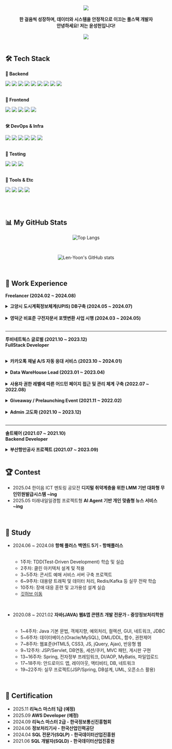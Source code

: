 <div align="center">
  <img src="https://github.com/user-attachments/assets/b73ce838-f9e9-4c2e-bfdb-c38670fb58dd" />
</div>
<br>

<div font_size: 2erm, align="center"> 
    <b>한 걸음씩 성장하며, 데이터와 시스템을 안정적으로 이끄는 풀스택 개발자 <br>
    안녕하세요! 저는 윤성헌입니다! </b> 
</div> 

<br>

<div align="center">
  <a href="https://velog.io/@mabest123/posts">
  <img src="https://img.shields.io/badge/Velog-90ee90?style=for-the-badge&logo=velog&logoColor=black">
  </a>
</div>

<br>

## 🛠 Tech Stack

**🔧 Backend** 

<div>
<img src="https://img.shields.io/badge/Java-007396?style=for-the-badge&logo=openjdk&logoColor=white">
<img src="https://img.shields.io/badge/Python-3776AB?style=for-the-badge&logo=python&logoColor=white">
<img src="https://img.shields.io/badge/C-00599C?style=for-the-badge&logo=c&logoColor=white">
<img src="https://img.shields.io/badge/PHP-777BB4?style=for-the-badge&logo=php&logoColor=white">
<img src="https://img.shields.io/badge/SpringBoot-6DB33F?style=for-the-badge&logo=springboot&logoColor=white">  
<img src="https://img.shields.io/badge/Oracle-F80000?style=for-the-badge&logo=oracle&logoColor=white">
<img src="https://img.shields.io/badge/MySQL-4479A1?style=for-the-badge&logo=mysql&logoColor=white">
<img src="https://img.shields.io/badge/JPA-FF6F00?style=for-the-badge&logo=jpa&logoColor=white">
<img src="https://img.shields.io/badge/MyBatis-6DB33F?style=for-the-badge&logo=mybatis&logoColor=white">
</div>

<br>

**🎨 Frontend**

<div>
<img src="https://img.shields.io/badge/JavaScript-F7DF1E?style=for-the-badge&logo=javascript&logoColor=white">
<img src="https://img.shields.io/badge/React-61DAFB?style=for-the-badge&logo=react&logoColor=white">
<img src="https://img.shields.io/badge/jQuery-0769AD?style=for-the-badge&logo=jquery&logoColor=white">
<img src="https://img.shields.io/badge/HTML5-E34F26?style=for-the-badge&logo=html5&logoColor=white">
<img src="https://img.shields.io/badge/CSS3-1572B6?style=for-the-badge&logo=css3&logoColor=white">
</div>

<br>

**🛠️ DevOps & Infra**

<div>
<img src="https://img.shields.io/badge/Docker-2496ED?style=for-the-badge&logo=docker&logoColor=white">
<img src="https://img.shields.io/badge/GitHub-181717?style=for-the-badge&logo=github&logoColor=white">
<img src="https://img.shields.io/badge/Grafana-F46800?style=for-the-badge&logo=grafana&logoColor=white">
<img src="https://img.shields.io/badge/InfluxDB-22ADF6?style=for-the-badge&logo=influxdb&logoColor=white">
<img src="https://img.shields.io/badge/Apache Kafka-black?style=for-the-badge&logo=apachekafka&logoColor=white"> 
<img src="https://img.shields.io/badge/Redis-DC382D?style=for-the-badge&logo=redis&logoColor=white">
</div>

<br>

**🧪 Testing**

<div>
<img src="https://img.shields.io/badge/JUnit5-FF1439?style=for-the-badge&logo=junit5&logoColor=white">
<img src="https://img.shields.io/badge/Mockito-9ACD32?style=for-the-badge&logo=mockito&logoColor=white">
<img src="https://img.shields.io/badge/K6-7F52FF?style=for-the-badge&logo=k6&logoColor=white">
</div>

<br>

**🍬 Tools & Etc**

<div>
<img src="https://img.shields.io/badge/Git-F05032?style=for-the-badge&logo=git&logoColor=white">
<img src="https://img.shields.io/badge/SVN-809CC9?style=for-the-badge&logo=subversion&logoColor=white">
<img src="https://img.shields.io/badge/FIGMA-black?style=for-the-badge&logo=figma&logoColor=white">
<img src="https://img.shields.io/badge/LINUX-yellow?style=for-the-badge&logo=linux&logoColor=white">
</div>
</div>

<br><br>

## 📊 My GitHub Stats
<div align="center">
  
  ![Top Langs](https://github-readme-stats.vercel.app/api/top-langs/?username=Len-Yoon&layout=compact&theme=cobalt)

  <br>
  
  ![Len-Yoon's GitHub stats](https://github-readme-stats.vercel.app/api?username=Len-Yoon&show_icons=true&theme=cobalt)
  
  
</div>

<br>

## 🏢 Work Experience

<b>Freelancer (2024.02 ~ 2024.08)</b>

<details>
  <summary><b>고양시 도시계획정보체계(UPIS) DB구축 (2024.05 ~ 2024.07)</b></summary>

<br>

<b>Decription</b> <br>
- 기존 데이터베이스를 분석하고 표준화하며, 새로운 데이터 구조로 재구성하는 작업을 수행<br><br>

<b>Tech Stack</b> <br>
- Java8, 전자정부 표준프레임워크, MyBatis, Oracle <br><br>

<b>What was difficult</b> <br>
- 기존 데이터가 여러 형식으로 혼재되어 있어 모든 데이터의 구조를 표준화하고 정합성 검증하는데 힘들었음 <br><br>

<b>What I learned</b> <br>
- 데이터 표준화의 중요성을 실감했고, 체계적인 DB 설계와 관리 역량을 키울 수 있었음
</details>

<br>

<details>
  <summary><b>영덕군 비표준 구전자문서 포맷변환 사업 시행 (2024.03 ~ 2024.05) </b></summary>

<br>
  
  <b>Decription</b> <br>
- 변환된 전자문서의 효율적인 관리와 시스템 간 연계를 위해 API 구축 및 변환 시스템과 기록관리시스템(RMS) 간의 자동화된 데이터 이관, 실시간 상태 모니터링, 변환 요청 및 결과 조회 등 다양한 기능 구현 <br><br>

<b>Tech Stack</b> <br>
- Java8, 전자정부 표준프레임워크, MyBatis, Oracle, HTML5, CSS3  <br><br>

<b>What was difficult</b> <br>
- 비표준 문서 포맷이 다양하고 구조가 복잡해서 변환 과정에서 예상치 못한 오류가 자주 발생했음 <br><br>

<b>What I learned</b> <br>
- 비표준 데이터를 표준화하는 실무 경험을 쌓았고, 시스템 연계와 협업의 중요성을 깊이 느낌

</details>

 <br>


<hr>

<b> 투비네트웍스 글로벌 (2021.10 ~ 2023.12) <br>
FullStack Developer </b> <br>
<br>

<details>
  <summary><b>카카오톡 채널 A/S 자동 응대 서비스 (2023.10 ~ 2024.01) </b></summary>

  <br>

  <b>Decription</b> <br>
- 카카오톡 채널 AI 학습 및 DB 연동으로 A/S 문의 자동화, 제품 A/S·배송 진행 상황 실시간 안내 <br><br>

<b>Tech Stack</b> <br>
- Java17, PHP, HTML/CSS, JavaScript <br><br>

<b>What was difficult</b> <br>
- 다양한 제품군과 복잡한 게임 호환성 정보를 체계적으로 정리하고, PHP를 이용 사용자 친화적으로 UI/UX 설계하는 데 시간과 노력이 많이 들었음 <br><br>

<b>What I learned</b> <br>
- PHP를 활용해 효율적으로 기능을 구현할 수 있었고, 사용자 중심의 UI/UX 설계가 사이트 완성도와 만족도를 높이는 데 결정적임을 다시 한 번 느낌
</details>
 
<br>

<details>
  <summary><b>Data WareHouse Lead (2023.01 ~ 2023.04)</b></summary>

  <br>

<b>Description</b> <br>
- ERP 고도화 위한 DW 구축, 데이터 정규화/비정규화, 쿼리 최적화, 외부 API·Line 알림 연동, 데이터 시각화 <br><br>

<b>Tech Stack</b> <br>
- Java17, SpringBoot, MySQL, JPA, React, SVN <br><br>

<b>What was difficult</b> <br>
- 방대한 데이터 구조 변경, 쿼리 최적화와 데이터 정합성 유지, 외부 API 연동 이슈 해결이 어려웠음 <br><br>

<b>What I learned</b> <br>
- 대용량 데이터 처리와 성능 최적화의 중요성, 데이터 기반 의사결정의 가치를 체감함
</details>

<br>

<details>
  <summary><b>사용자 권한 레벨에 따른 어드민 페이지 접근 및 관리 체계 구축 (2022.07 ~ 2022.08)</b></summary>
 
  <br>

<b>Description</b> <br>
- 역할별 권한 분리, 데이터 접근 제어, 휴가·서류 승인 등 어드민 업무 권한 세분화<br><br>

<b>Tech Stack</b> <br>
- Java8, Springboot, MySQL, jQuery, Mybatis, SVN <br><br>

<b>What was difficult</b> <br>
- 복잡한 권한 설계와 예외처리, 권한별 데이터 범위 제어 로직 구현에 어려웠음 <br><br>

<b>What I learned</b> <br>
- 체계적인 권한 관리가 보안과 효율 모두에 필수적임을 실감, 실무에 적용할 수 있는 설계 경험을 쌓음
</details>

<br>

<details>
  <summary><b>Giveaway / Prelaunching Event (2021.11 ~ 2022.02)</b></summary>

  <br>

<b>Description</b> <br>

- 이벤트 시스템 기획·개발·운영, 어드민 연동, 데이터 분석·시각화, 알람 기능, 매출 300% 성장 기여<br><br>

<b>Tech Stack</b> <br>
- WordPress(PHP), MySQL, MyBatis, HTML/CSS, SVN <br><br>

<b>What was difficult</b> <br>
- 모든 개발을 혼자 담당하며 기획, 개발, 운영, 유지보수까지 전 과정 책임져야 해 부담이 컸음 <br><br>

<b>What I learned</b> <br>
- 전체 개발 프로세스를 직접 경험하며 책임감과 문제 해결 능력, 데이터 기반 마케팅의 효과를 배움
</details>

<br>

<details>
  <summary><b>Admin 고도화 (2021.10 ~ 2023.12)</b></summary>

  <br>

<b>Description</b> <br>

- 엑셀 루틴 Rest API 자동화, 코드 모듈화, 권한 관리, SHA-256 암호화, 업무 효율 60%↑<br><br>

<b>Tech Stack</b> <br>
- Java8, Springboot, MySQL, jQuery, Mybatis, SVN <br><br>

<b>What was difficult</b> <br>
- 기존 복잡한 코드 리팩토링과 자동화 시스템 전환 과정에서 레거시 이슈와 사용자 저항이 있었음 <br><br>

<b>What I learned</b> <br>
- 자동화와 코드 개선의 중요성, 사용자 피드백 반영의 필요성, 보안 강화의 실질적 효과를 경험함
</details>

 <br>

<hr>

<b> 솔트웨어 (2021.07 ~ 2021.10) </b> 
<br>
<b> Backend Developer </b>
<br>

<details>
  <summary><b>부산항만공사 프로젝트 (2021.07 ~ 2023.09)</b></summary>

  <br>

  <b>Description</b> <br>
- Rest API 기반 주차 관리 시스템, 비품 관리 시스템 개발 <br><br>

<b>Tech Stack</b> <br>
- Java8, Springboot, MySQL, iBatis, Git <br><br>

<b>What was difficult</b> <br>
- 공공기관 표준 준수와 다양한 이해관계자 요구사항 반영, 시스템 연동 테스트 과정에서의 복잡성을 경험함 <br><br>

<b>What I learned</b> <br>
- 공공 SI 프로젝트의 체계적 프로세스 경험, API 설계와 협업의 중요성, 실무에서의 요구사항 분석 역량 강화함

</details>



<br>

## 🏆 Contest
- 2025.04 한이음 ICT 멘토링 공모전 <b>디지털 취약계층을 위한 LMM 기반 대화형 무인민원발급시스템 ~ing</b>
- 2025.05 미래내일일경험 프로젝트형 <b> AI Agent 기반 개인 맞춤형 뉴스 서비스 ~ing </b>

<br>

## 📖 Study
- 2024.06 ~ 2024.08 <b>항해 플러스 백엔드 5기 - 항해플러스 </b>

  <br>
  
  - 1주차: TDD(Test-Driven Development) 학습 및 실습 
  - 2주차: 클린 아키텍처 설계 및 적용 
  - 3~5주차: 콘서트 예매 서비스 서버 구축 프로젝트 
  - 6~9주차: 대용량 트래픽 및 데이터 처리, Redis/Kafka 등 실무 전략 학습 
  - 10주차: 장애 대응 훈련 및 고가용성 설계 실습
  - <a href="https://github.com/Len-Yoon/hhplus_concert_service">깃허브 이동</a>
  
<br>

- 2020.08 ~ 2021.02 <b>자바(JAVA) 웹&앱 콘텐츠 개발 전문가 - 중앙정보처리학원 </b>

  <br>
  
  - 1~4주차: Java 기본 문법, 객체지향, 예외처리, 컬렉션, GUI, 네트워크, JDBC <br>
  - 5~6주차: 데이터베이스(Oracle/MySQL), DML/DDL, 함수, 권한제어 <br>
  - 7~8주차: 웹표준(HTML5, CSS3, JS, jQuery, Ajax), 반응형 웹 <br>
  - 9~12주차: JSP/Servlet, DB연동, 세션/쿠키, MVC 패턴, 게시판 구현 <br>
  - 13~16주차: Spring, 전자정부 프레임워크, DI/AOP, MyBatis, 파일업로드 <br>
  - 17~18주차: 안드로이드 앱, 레이아웃, 액티비티, DB, 네트워크 <br>
  - 19~22주차: 실무 프로젝트(JSP/Spring, DB설계, UML, 오픈소스 활용) 

<br>

 ## 📒 Certification
 - 2025.11 <b> 리눅스 마스터 1급 (예정) </b> <br>
 - 2025.09 <b> AWS Developer (예정)</b><br>
 - 2024.09 <b>리눅스 마스터 2급 - 한국정보통신진흥협회</b> <br>
 - 2024.06 <b>정보처리기사 - 한국산업인력공단</b> <br>
 - 2024.04 <b>SQL 전문가(SQLP) - 한국데이터산업진흥원</b> <br>
 - 2021.06 <b>SQL 개발자(SQLD) - 한국데이터산업진흥원</b> <br>





